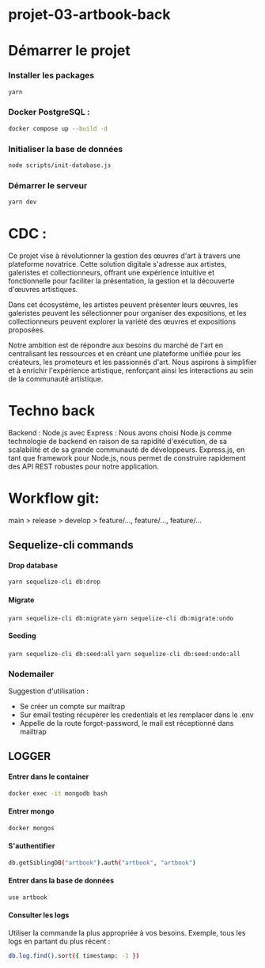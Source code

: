 # projet-03-artbook-back

# Démarrer le projet

### Installer les packages

```bash
yarn
```

### Docker PostgreSQL :

```bash
docker compose up --build -d
```

### Initialiser la base de données

```bash
node scripts/init-database.js
```

### Démarrer le serveur

```bash
yarn dev
```

# CDC :

Ce projet vise à révolutionner la gestion des œuvres d'art à travers une plateforme novatrice. Cette solution digitale s'adresse aux artistes, galeristes et collectionneurs, offrant une expérience intuitive et fonctionnelle pour faciliter la présentation, la gestion et la découverte d'œuvres artistiques.

Dans cet écosystème, les artistes peuvent présenter leurs œuvres, les galeristes peuvent les sélectionner pour organiser des expositions, et les collectionneurs peuvent explorer la variété des œuvres et expositions proposées.

Notre ambition est de répondre aux besoins du marché de l'art en centralisant les ressources et en créant une plateforme unifiée pour les créateurs, les promoteurs et les passionnés d'art. Nous aspirons à simplifier et à enrichir l'expérience artistique, renforçant ainsi les interactions au sein de la communauté artistique.

# Techno back

Backend : Node.js avec Express : Nous avons choisi Node.js comme technologie de backend en raison de sa rapidité d'exécution, de sa scalabilité et de sa grande communauté de développeurs. Express.js, en tant que framework pour Node.js, nous permet de construire rapidement des API REST robustes pour notre application.

# Workflow git:

main > release > develop >
feature/...,
feature/...,
feature/...

## Sequelize-cli commands

#### Drop database
```bash
yarn sequelize-cli db:drop
```

#### Migrate

`yarn sequelize-cli db:migrate`
`yarn sequelize-cli db:migrate:undo`

#### Seeding

`yarn sequelize-cli db:seed:all`
`yarn sequelize-cli db:seed:undo:all`

### Nodemailer

Suggestion d'utilisation :

- Se créer un compte sur mailtrap
- Sur email testing récupérer les credentials et les remplacer dans le .env
- Appelle de la route forgot-password, le mail est réceptionné dans mailtrap


## LOGGER

#### Entrer dans le container

```bash
docker exec -it mongodb bash
```

#### Entrer mongo

```bash
docker mongos
```

#### S'authentifier

```bash
db.getSiblingDB("artbook").auth("artbook", "artbook")
```

#### Entrer dans la base de données

```bash
use artbook
```

#### Consulter les logs
Utiliser la commande la plus appropriée à vos besoins.
Exemple, tous les logs en partant du plus récent :
```bash
db.log.find().sort({ timestamp: -1 })
```

